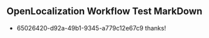 ## OpenLocalization Workflow Test MarkDown
* 65026420-d92a-49b1-9345-a779c12e67c9 
thanks!<!--HONumber=Mar16_HO4-->
